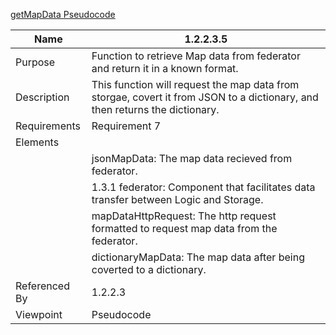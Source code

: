 [getMapData Pseudocode](/Logic/TeamTwoFiles/1.2.2.3.5getMapDataPseudocode)

| Name | 1.2.2.3.5 |
| ----------- | ----------- |
| Purpose | Function to retrieve Map data from federator and return it in a known format. |
| Description | This function will request the map data from storgae, covert it from JSON to a dictionary, and then returns the dictionary. |
| Requirements | Requirement 7 |
| Elements |
| | jsonMapData: The map data recieved from federator. |
| | 1.3.1 federator: Component that facilitates data transfer between Logic and Storage.|
| | mapDataHttpRequest: The http request formatted to request map data from the federator.|
| | dictionaryMapData: The map data after being coverted to a dictionary. |
| Referenced By | 1.2.2.3 |
| Viewpoint | Pseudocode |
